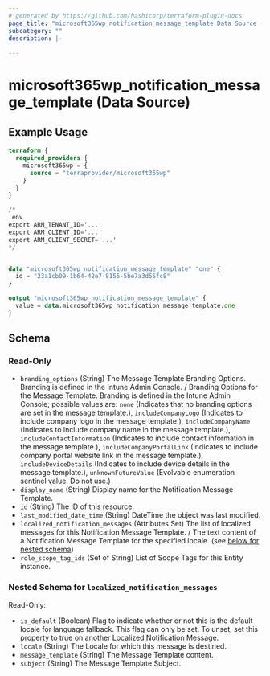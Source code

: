 ```yaml
---
# generated by https://github.com/hashicorp/terraform-plugin-docs
page_title: "microsoft365wp_notification_message_template Data Source - microsoft365wp"
subcategory: ""
description: |-
  
---
```


# microsoft365wp_notification_message_template (Data Source)



## Example Usage

```terraform
terraform {
  required_providers {
    microsoft365wp = {
      source = "terraprovider/microsoft365wp"
    }
  }
}

/*
.env
export ARM_TENANT_ID='...'
export ARM_CLIENT_ID='...'
export ARM_CLIENT_SECRET='...'
*/


data "microsoft365wp_notification_message_template" "one" {
  id = "23a1cb09-1b64-42e7-8155-5be7a3d55fc8"
}

output "microsoft365wp_notification_message_template" {
  value = data.microsoft365wp_notification_message_template.one
}
```

<!-- schema generated by tfplugindocs -->
## Schema

### Read-Only

- `branding_options` (String) The Message Template Branding Options. Branding is defined in the Intune Admin Console. / Branding Options for the Message Template. Branding is defined in the Intune Admin Console; possible values are: `none` (Indicates that no branding options are set in the message template.), `includeCompanyLogo` (Indicates to include company logo in the message template.), `includeCompanyName` (Indicates to include company name in the message template.), `includeContactInformation` (Indicates to include contact information in the message template.), `includeCompanyPortalLink` (Indicates to include company portal website link in the message template.), `includeDeviceDetails` (Indicates to include device details in the message template.), `unknownFutureValue` (Evolvable enumeration sentinel value. Do not use.)
- `display_name` (String) Display name for the Notification Message Template.
- `id` (String) The ID of this resource.
- `last_modified_date_time` (String) DateTime the object was last modified.
- `localized_notification_messages` (Attributes Set) The list of localized messages for this Notification Message Template. / The text content of a Notification Message Template for the specified locale. (see [below for nested schema](#nestedatt--localized_notification_messages))
- `role_scope_tag_ids` (Set of String) List of Scope Tags for this Entity instance.

<a id="nestedatt--localized_notification_messages"></a>
### Nested Schema for `localized_notification_messages`

Read-Only:

- `is_default` (Boolean) Flag to indicate whether or not this is the default locale for language fallback. This flag can only be set. To unset, set this property to true on another Localized Notification Message.
- `locale` (String) The Locale for which this message is destined.
- `message_template` (String) The Message Template content.
- `subject` (String) The Message Template Subject.
